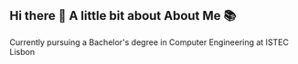 ## Hi there 👋 A little bit about About Me 📚

<!--
<picture>
 <source media="(prefers-color-scheme: dark)" srcset="https://avatars.githubusercontent.com/u/31212512?v=4">
 <source media="(prefers-color-scheme: light)" srcset="[YOUR-LIGHTMODE-IMAGE](https://avatars.githubusercontent.com/u/31212512?v=4)">
 <img alt="YOUR-ALT-TEXT" src="[YOUR-DEFAULT-IMAGE](https://avatars.githubusercontent.com/u/31212512?v=4)">
</picture>

-->




Currently pursuing a Bachelor's degree in Computer Engineering at ISTEC Lisbon

<!--
**CarromaLight/CarromaLight** is a ✨ _special_ ✨ repository because its `README.md` (this file) appears on your GitHub profile.

Here are some ideas to get you started:

- 🔭 I’m currently working on ...
- 🌱 I’m currently learning ...
- 👯 I’m looking to collaborate on ...
- 🤔 I’m looking for help with ...
- 💬 Ask me about ...
- 📫 How to reach me: ...
- 😄 Pronouns: ...
- ⚡ Fun fact: ...
-->
